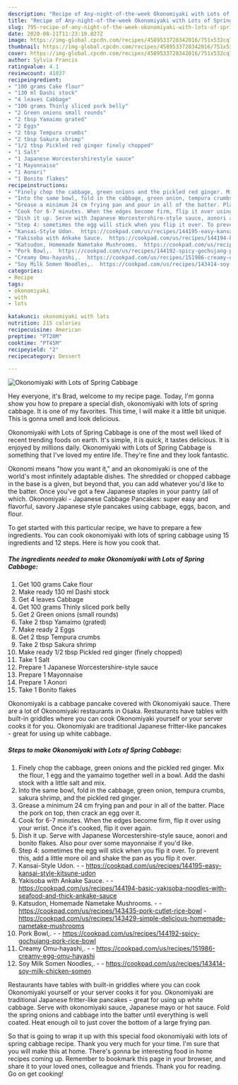 ```yaml
---
description: "Recipe of Any-night-of-the-week Okonomiyaki with Lots of Spring Cabbage"
title: "Recipe of Any-night-of-the-week Okonomiyaki with Lots of Spring Cabbage"
slug: 795-recipe-of-any-night-of-the-week-okonomiyaki-with-lots-of-spring-cabbage
date: 2020-08-21T11:23:10.827Z
image: https://img-global.cpcdn.com/recipes/4589533728342016/751x532cq70/okonomiyaki-with-lots-of-spring-cabbage-recipe-main-photo.jpg
thumbnail: https://img-global.cpcdn.com/recipes/4589533728342016/751x532cq70/okonomiyaki-with-lots-of-spring-cabbage-recipe-main-photo.jpg
cover: https://img-global.cpcdn.com/recipes/4589533728342016/751x532cq70/okonomiyaki-with-lots-of-spring-cabbage-recipe-main-photo.jpg
author: Sylvia Francis
ratingvalue: 4.1
reviewcount: 41037
recipeingredient:
- "100 grams Cake flour"
- "130 ml Dashi stock"
- "4 leaves Cabbage"
- "100 grams Thinly sliced pork belly"
- "2 Green onions small rounds"
- "2 tbsp Yamaimo grated"
- "2 Eggs"
- "2 tbsp Tempura crumbs"
- "2 tbsp Sakura shrimp"
- "1/2 tbsp Pickled red ginger finely chopped"
- "1 Salt"
- "1 Japanese Worcestershirestyle sauce"
- "1 Mayonnaise"
- "1 Aonori"
- "1 Bonito flakes"
recipeinstructions:
- "Finely chop the cabbage, green onions and the pickled red ginger. Mix the flour, 1 egg and the yamaimo together well in a bowl. Add the dashi stock with a little salt and mix."
- "Into the same bowl, fold in the cabbage, green onion, tempura crumbs, sakura shrimp, and the pickled red ginger."
- "Grease a minimum 24 cm frying pan and pour in all of the batter. Place the pork on top, then crack an egg over it."
- "Cook for 6-7 minutes. When the edges become firm, flip it over using your wrist. Once it&#39;s cooked, flip it over again."
- "Dish it up. Serve with Japanese Worcestershire-style sauce, aonori and bonito flakes. Also pour over some mayonnaise if you&#39;d like."
- "Step 4: sometimes the egg will stick when you flip it over. To prevent this, add a little more oil and shake the pan as you flip it over."
- "Kansai-Style Udon.  https://cookpad.com/us/recipes/144195-easy-kansai-style-kitsune-udon"
- "Yakisoba with Ankake Sauce.  https://cookpad.com/us/recipes/144194-basic-yakisoba-noodles-with-seafood-and-thick-ankake-sauce"
- "Katsudon, Homemade Nametake Mushrooms.  https://cookpad.com/us/recipes/143435-pork-cutlet-rice-bowl https://cookpad.com/us/recipes/143429-simple-delicious-homemade-nametake-mushrooms"
- "Pork Bowl,.  https://cookpad.com/us/recipes/144192-spicy-gochujang-pork-rice-bowl"
- "Creamy Omu-hayashi,.  https://cookpad.com/us/recipes/151986-creamy-egg-omu-hayashi"
- "Soy Milk Somen Noodles,.  https://cookpad.com/us/recipes/143414-soy-milk-chicken-somen"
categories:
- Recipe
tags:
- okonomiyaki
- with
- lots

katakunci: okonomiyaki with lots 
nutrition: 215 calories
recipecuisine: American
preptime: "PT20M"
cooktime: "PT45M"
recipeyield: "2"
recipecategory: Dessert

---
```



![Okonomiyaki with Lots of Spring Cabbage](https://img-global.cpcdn.com/recipes/4589533728342016/751x532cq70/okonomiyaki-with-lots-of-spring-cabbage-recipe-main-photo.jpg)

Hey everyone, it's Brad, welcome to my recipe page. Today, I'm gonna show you how to prepare a special dish, okonomiyaki with lots of spring cabbage. It is one of my favorites. This time, I will make it a little bit unique. This is gonna smell and look delicious.

Okonomiyaki with Lots of Spring Cabbage is one of the most well liked of recent trending foods on earth. It's simple, it is quick, it tastes delicious. It is enjoyed by millions daily. Okonomiyaki with Lots of Spring Cabbage is something that I've loved my entire life. They're fine and they look fantastic.

Okonomi means &#34;how you want it,&#34; and an okonomiyaki is one of the world&#39;s most infinitely adaptable dishes. The shredded or chopped cabbage in the base is a given, but beyond that, you can add whatever you&#39;d like to the batter. Once you&#39;ve got a few Japanese staples in your pantry (all of which. Okonomiyaki - Japanese Cabbage Pancakes: super easy and flavorful, savory Japanese style pancakes using cabbage, eggs, bacon, and flour.


To get started with this particular recipe, we have to prepare a few ingredients. You can cook okonomiyaki with lots of spring cabbage using 15 ingredients and 12 steps. Here is how you cook that.

<!--inarticleads1-->

##### The ingredients needed to make Okonomiyaki with Lots of Spring Cabbage:

1. Get 100 grams Cake flour
1. Make ready 130 ml Dashi stock
1. Get 4 leaves Cabbage
1. Get 100 grams Thinly sliced pork belly
1. Get 2 Green onions (small rounds)
1. Take 2 tbsp Yamaimo (grated)
1. Make ready 2 Eggs
1. Get 2 tbsp Tempura crumbs
1. Take 2 tbsp Sakura shrimp
1. Make ready 1/2 tbsp Pickled red ginger (finely chopped)
1. Take 1 Salt
1. Prepare 1 Japanese Worcestershire-style sauce
1. Prepare 1 Mayonnaise
1. Prepare 1 Aonori
1. Take 1 Bonito flakes


Okonomiyaki is a cabbage pancake covered with Okonomiyaki sauce. There are a lot of Okonomiyaki restaurants in Osaka. Restaurants have tables with built-in griddles where you can cook Okonomiyaki yourself or your server cooks it for you. Okonomiyaki are traditional Japanese fritter-like pancakes - great for using up white cabbage. 

<!--inarticleads2-->

##### Steps to make Okonomiyaki with Lots of Spring Cabbage:

1. Finely chop the cabbage, green onions and the pickled red ginger. Mix the flour, 1 egg and the yamaimo together well in a bowl. Add the dashi stock with a little salt and mix.
1. Into the same bowl, fold in the cabbage, green onion, tempura crumbs, sakura shrimp, and the pickled red ginger.
1. Grease a minimum 24 cm frying pan and pour in all of the batter. Place the pork on top, then crack an egg over it.
1. Cook for 6-7 minutes. When the edges become firm, flip it over using your wrist. Once it&#39;s cooked, flip it over again.
1. Dish it up. Serve with Japanese Worcestershire-style sauce, aonori and bonito flakes. Also pour over some mayonnaise if you&#39;d like.
1. Step 4: sometimes the egg will stick when you flip it over. To prevent this, add a little more oil and shake the pan as you flip it over.
1. Kansai-Style Udon. -  - https://cookpad.com/us/recipes/144195-easy-kansai-style-kitsune-udon
1. Yakisoba with Ankake Sauce. -  - https://cookpad.com/us/recipes/144194-basic-yakisoba-noodles-with-seafood-and-thick-ankake-sauce
1. Katsudon, Homemade Nametake Mushrooms. -  - https://cookpad.com/us/recipes/143435-pork-cutlet-rice-bowl - https://cookpad.com/us/recipes/143429-simple-delicious-homemade-nametake-mushrooms
1. Pork Bowl,. -  - https://cookpad.com/us/recipes/144192-spicy-gochujang-pork-rice-bowl
1. Creamy Omu-hayashi,. -  - https://cookpad.com/us/recipes/151986-creamy-egg-omu-hayashi
1. Soy Milk Somen Noodles,. -  - https://cookpad.com/us/recipes/143414-soy-milk-chicken-somen


Restaurants have tables with built-in griddles where you can cook Okonomiyaki yourself or your server cooks it for you. Okonomiyaki are traditional Japanese fritter-like pancakes - great for using up white cabbage. Serve with okonomiyaki sauce, Japanese mayo or hot sauce. Fold the spring onions and cabbage into the batter until everything is well coated. Heat enough oil to just cover the bottom of a large frying pan. 

So that is going to wrap it up with this special food okonomiyaki with lots of spring cabbage recipe. Thank you very much for your time. I'm sure that you will make this at home. There's gonna be interesting food in home recipes coming up. Remember to bookmark this page in your browser, and share it to your loved ones, colleague and friends. Thank you for reading. Go on get cooking!
